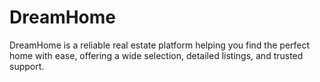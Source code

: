 # DreamHome
DreamHome is a reliable real estate platform helping you find the perfect home with ease, offering a wide selection, detailed listings, and trusted support.
